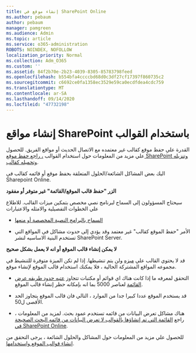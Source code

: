 ```yaml
---
title: إنشاء موقع في SharePoint Online
ms.author: pebaum
author: pebaum
manager: pamgreen
ms.audience: Admin
ms.topic: article
ms.service: o365-administration
ROBOTS: NOINDEX, NOFOLLOW
localization_priority: Normal
ms.collection: Adm_O365
ms.custom: ''
ms.assetid: 84f2b70e-2b23-4039-8305-85783798feed
ms.openlocfilehash: b554bfa4ccccbd68d0c3df27cf17397f860735c2
ms.sourcegitcommit: c6692ce0fa1358ec3529e59ca0ecdfdea4cdc759
ms.translationtype: MT
ms.contentlocale: ar-SA
ms.lasthandoff: 09/14/2020
ms.locfileid: "47732198"
---
```

# <a name="create-sharepoint-sites-using-templates"></a>إنشاء مواقع SharePoint باستخدام القوالب

القدرة علي حفظ موقع كقالب غير معتمده مع الاتصال الحديث أو مواقع الفريق. للحصول علي مزيد من المعلومات حول استخدام القوالب [، راجع حفظ موقع SharePoint وتنزيله وتحميله كقالب](https://docs.microsoft.com/sharepoint/dev/general-development/save-download-and-upload-a-sharepoint-site-as-a-template).

اليك بعض المشاكل الشائعة/الحلول المتعلقة بحفظ موقع أو قائمه كقالب في Sharepoint Online. 

**الزر "حفظ قالب الموقع/القائمة" غير متوفر أو مفقود**

سيحتاج المسؤولون إلى السماح لبرنامج نصي مخصص بتمكين ميزات القالب. للاطلاع علي الخطوات التفصيلية والامثله والاعتبارات 

- [السماح بالبرامج النصية المخصصة أو منعها](https://docs.microsoft.com/sharepoint/allow-or-prevent-custom-script)

- الأمر "حفظ الموقع كقالب" غير معتمد وقد يؤدي إلى حدوث مشاكل في المواقع التي تستخدم البنية الاساسيه لنشر SharePoint Server.

**لا يمكن إنشاء قالب الموقع أو انه لا يعمل بشكل صحيح**

قد لا يحتوي القالب علي [ميزه](https://social.technet.microsoft.com/wiki/contents/articles/14423.sharepoint-2013-existing-features-guid.aspx) ولن يتم تنشيطها. إذا لم تكن الميزة متوفرة للتنشيط في مجموعه المواقع المشتركة الحالية ، فلا يمكنك استخدام قالب الموقع لإنشاء موقع.

- التحقق لمعرفه ما إذا كانت هناك اي قوائم أو مكتبات تتجاوز [عتبه حدود طريقه عرض القائمة](https://support.office.com/article/Manage-large-lists-and-libraries-in-SharePoint-B8588DAE-9387-48C2-9248-C24122F07C59) لعناصر 5000 بما انه بإمكانه حظر إنشاء قالب الموقع.

- قد يستخدم الموقع عددا كبيرا جدا من الموارد ، التالي فان قالب الموقع يتجاوز الحد الأقصى ل50.


- هناك مشاكل تعرض البيانات من قائمه تستخدم عمود بحث. لمزيد من المعلومات ، راجع [القائمة التي تم إنشاؤها بالقوالب لا تعرض البيانات من قائمه البحث الصحيحة في SharePoint Online](https://docs.microsoft.com/sharepoint/support/lists-and-libraries/template-generated-list-incorrect-data).

للحصول علي مزيد من المعلومات حول المشاكل والحلول الشائعة ، يرجى التحقق من [إنشاء قوالب الموقع واستخدامها](https://support.office.com/article/Create-and-use-site-templates-60371B0F-00E0-4C49-A844-34759EBDD989).



